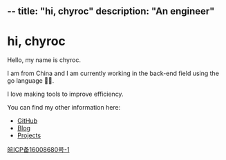 --
title: "hi, chyroc"
description: "An engineer"
--
# hi, chyroc

Hello, my name is chyroc.

I am from China and I am currently working in the back-end field using the go language 👨‍💻.

I love making tools to improve efficiency.

You can find my other information here:

- [GitHub](https://github.com/chyroc/)
- [Blog](https://blog.chyroc.cn/)
- [Projects](https://projects.chyroc.cn/)

[皖ICP备16008680号-1](https://beian.miit.gov.cn/)
